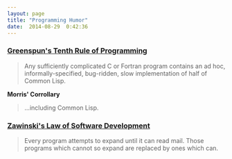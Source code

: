 ```yaml
---
layout: page
title: "Programming Humor"
date:  2014-08-29  0:42:36
---
```


### [Greenspun's Tenth Rule of Programming](http://en.wikipedia.org/wiki/Greenspun%27s_tenth_rule)

> Any sufficiently complicated C or Fortran program contains an ad hoc, informally-specified, bug-ridden, slow implementation of half of Common Lisp.

__Morris' Corrollary__

> ...including Common Lisp.

### [Zawinski's Law of Software Development](http://en.wikipedia.org/wiki/Zawinski%27s_law_of_software_envelopment)

> Every program attempts to expand until it can read mail. Those programs which cannot so expand are replaced by ones which can.
